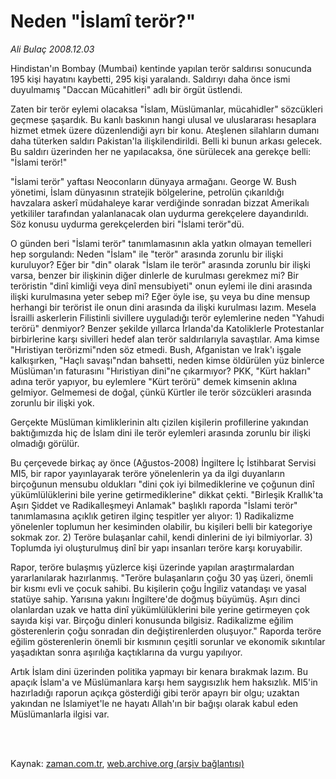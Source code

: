# Neden "İslamî terör?"

*Ali Bulaç 2008.12.03*

<td class="columnist-detail">
<p>Hindistan'ın Bombay (Mumbai) kentinde yapılan terör saldırısı sonucunda 195 kişi hayatını kaybetti, 295 kişi yaralandı. Saldırıyı daha önce ismi duyulmamış "Daccan Mücahitleri" adlı bir örgüt üstlendi.</p>
<p>
<div id="haberMetinDiv">
<p> Zaten bir terör eylemi olacaksa "İslam, Müslümanlar, mücahidler" sözcükleri geçmese şaşardık. Bu kanlı baskının hangi ulusal ve uluslararası hesaplara hizmet etmek üzere düzenlendiği ayrı bir konu. Ateşlenen silahların dumanı daha tüterken saldırı Pakistan'la ilişkilendirildi. Belli ki bunun arkası gelecek. Bu saldırı üzerinden her ne yapılacaksa, öne sürülecek ana gerekçe belli: "İslami terör!"
<p> "İslami terör" yaftası Neoconların dünyaya armağanı. George W. Bush yönetimi, İslam dünyasının stratejik bölgelerine, petrolün çıkarıldığı havzalara askerî müdahaleye karar verdiğinde sonradan bizzat Amerikalı yetkililer tarafından yalanlanacak olan uydurma gerekçelere dayandırıldı. Söz konusu uydurma gerekçelerden biri "İslami terör"dü.
<p> O günden beri "İslami terör" tanımlamasının akla yatkın olmayan temelleri hep sorgulandı: Neden "İslam" ile "terör" arasında zorunlu bir ilişki kuruluyor? Eğer bir "din" olarak "İslam ile terör" arasında zorunlu bir ilişki varsa, benzer bir ilişkinin diğer dinlerle de kurulması gerekmez mi? Bir teröristin "dinî kimliği veya dinî mensubiyeti" onun eylemi ile dini arasında ilişki kurulmasına yeter sebep mi? Eğer öyle ise, şu veya bu dine mensup herhangi bir terörist ile onun dini arasında da ilişki kurulması lazım. Mesela İsrailli askerlerin Filistinli sivillere uyguladığı terör eylemlerine neden "Yahudi terörü" denmiyor? Benzer şekilde yıllarca İrlanda'da Katoliklerle Protestanlar birbirlerine karşı sivilleri hedef alan terör saldırılarıyla savaştılar. Ama kimse "Hıristiyan terörizmi"nden söz etmedi. Bush, Afganistan ve Irak'ı işgale kalkışırken, "Haçlı savaşı"ndan bahsetti, neden kimse öldürülen yüz binlerce Müslüman'ın faturasını "Hıristiyan dini"ne çıkarmıyor? PKK, "Kürt hakları" adına terör yapıyor, bu eylemlere "Kürt terörü" demek kimsenin aklına gelmiyor. Gelmemesi de doğal, çünkü Kürtler ile terör sözcükleri arasında zorunlu bir ilişki yok.
<p> Gerçekte Müslüman kimliklerinin altı çizilen kişilerin profillerine yakından baktığımızda hiç de İslam dini ile terör eylemleri arasında zorunlu bir ilişki olmadığı görülür.
<p> Bu çerçevede birkaç ay önce (Ağustos-2008) İngiltere İç İstihbarat Servisi MI5, bir rapor yayınlayarak teröre yönelenlerin ya da ilgi duyanların birçoğunun mensubu oldukları "dini çok iyi bilmediklerine ve çoğunun dinî yükümlülüklerini bile yerine getirmediklerine" dikkat çekti. "Birleşik Krallık'ta Aşırı Şiddet ve Radikalleşmeyi Anlamak" başlıklı raporda "İslami terör" tanımlamasına açıklık getiren ilginç tespitler yer alıyor: 1) Radikalizme yönelenler toplumun her kesiminden olabilir, bu kişileri belli bir kategoriye sokmak zor. 2) Teröre bulaşanlar cahil, kendi dinlerini de iyi bilmiyorlar. 3) Toplumda iyi oluşturulmuş dinî bir yapı insanları teröre karşı koruyabilir.
<p> Rapor, teröre bulaşmış yüzlerce kişi üzerinde yapılan araştırmalardan yararlanılarak hazırlanmış. "Teröre bulaşanların çoğu 30 yaş üzeri, önemli bir kısmı evli ve çocuk sahibi. Bu kişilerin çoğu İngiliz vatandaşı ve yasal statüye sahip. Yarısına yakını İngiltere'de doğmuş büyümüş. Aşırı dinci olanlardan uzak ve hatta dinî yükümlülüklerini bile yerine getirmeyen çok sayıda kişi var. Birçoğu dinleri konusunda bilgisiz. Radikalizme eğilim gösterenlerin çoğu sonradan din değiştirenlerden oluşuyor." Raporda teröre eğilim gösterenlerin önemli bir kısmının çeşitli sorunlar ve ekonomik sıkıntılar yaşadıktan sonra aşırılığa kaçtıklarına da vurgu yapılıyor.
<p> Artık İslam dini üzerinden politika yapmayı bir kenara bırakmak lazım. Bu apaçık İslam'a ve Müslümanlara karşı hem saygısızlık hem haksızlık. Ml5'in hazırladığı raporun açıkça gösterdiği gibi terör apayrı bir olgu; uzaktan yakından ne İslamiyet'le ne hayatı Allah'ın bir bağışı olarak kabul eden Müslümanlarla ilgisi var.</p></p></p></p></p></p></p></div>
</p>


<p><br>
		 </br></p></td>

Kaynak: [zaman.com.tr](http://zaman.com.tr/yazar.do?yazino=766703), [web.archive.org (arşiv bağlantısı)](http://web.archive.org/web/20120315050553/http://www.zaman.com.tr/yazar.do?yazino=766703)
